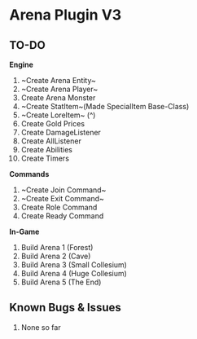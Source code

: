 # Arena Plugin V3

## TO-DO

**Engine**
1. ~Create Arena Entity~
2. ~Create Arena Player~
3. Create Arena Monster
4. ~Create StatItem~(Made SpecialItem Base-Class)
5. ~Create LoreItem~ (^)
6. Create Gold Prices
7. Create DamageListener
8. Create AllListener
9. Create Abilities
10. Create Timers

**Commands**
1. ~Create Join Command~
2. ~Create Exit Command~
3. Create Role Command
4. Create Ready Command

**In-Game**
1. Build Arena 1 (Forest)
2. Build Arena 2 (Cave)
3. Build Arena 3 (Small Collesium)
4. Build Arena 4 (Huge Collesium)
5. Build Arena 5 (The End)

## Known Bugs & Issues
1. None so far
